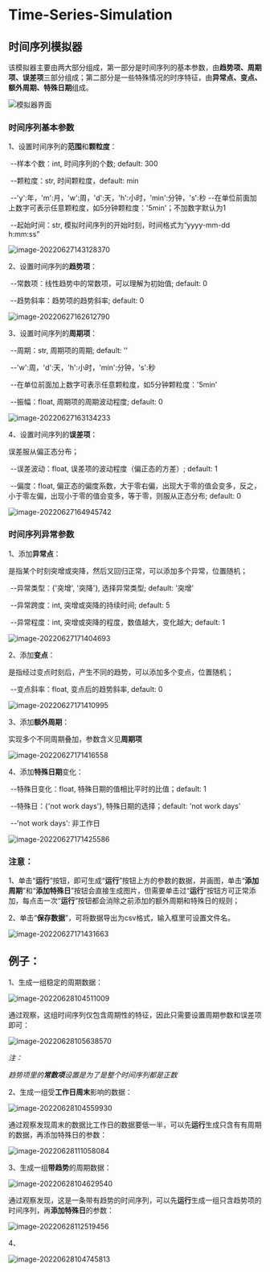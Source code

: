 # Time-Series-Simulation
## 时间序列模拟器

该模拟器主要由两大部分组成，第一部分是时间序列的基本参数，由**趋势项、周期项、误差项**三部分组成；第二部分是一些特殊情况的时序特征，由**异常点、变点、额外周期、特殊日期**组成。

![模拟器界面](figure/image-20220627004732912.png)

### 时间序列基本参数

1、设置时间序列的**范围**和**颗粒度**：

​	--样本个数：int, 时间序列的个数; default: 300

​	--颗粒度：str, 时间颗粒度，default: min

​			--'y':年，'m':月，'w':周，'d':天，'h':小时，'min':分钟，'s':秒
​            --在单位前面加上数字可表示任意颗粒度，如5分钟颗粒度：'5min'；不加数字默认为1

​	--起始时间：str, 模拟时间序列的开始时刻，时间格式为“yyyy-mm-dd h:mm:ss”

![image-20220627143128370](figure\image-20220627143128370.png)

2、设置时间序列的**趋势项**：

​	--常数项：线性趋势中的常数项，可以理解为初始值; default: 0

​	--趋势斜率：趋势项的趋势斜率; default: 0

![image-20220627162612790](figure\image-20220627162612790.png)

3、设置时间序列的**周期项**：

​	--周期：str, 周期项的周期; default: ''

​            --'w':周，'d':天，'h':小时，'min':分钟，'s':秒

​            --在单位前面加上数字可表示任意颗粒度，如5分钟颗粒度：'5min'

​	--振幅：float, 周期项的周期波动程度; default: 0

![image-20220627163134233](figure\image-20220627163134233.png)

4、设置时间序列的**误差项**：

误差服从偏正态分布；

​	--误差波动：float, 误差项的波动程度（偏正态的方差）; default: 1

​	--偏度：float, 偏正态的偏度系数，大于零右偏，出现大于零的值会变多，反之，小于零左偏，出现小于零的值会变多，等于零，则服从正态分布; default: 0

![image-20220627164945742](figure\image-20220627164945742.png)

### 时间序列异常参数

1、添加**异常点**：

是指某个时刻突增或突降，然后又回归正常，可以添加多个异常，位置随机；

​	--异常类型：{'突增',  '突降'}, 选择异常类型; default: '突增'

​	--异常跨度：int, 突增或突降的持续时间; default: 5

​	--异常程度：int, 突增或突降的程度，数值越大，变化越大; default: 1

![image-20220627171404693](figure\image-20220627171404693.png)

2、添加**变点**：

是指经过变点时刻后，产生不同的趋势，可以添加多个变点，位置随机；

​	--变点斜率：float, 变点后的趋势斜率, default: 0

![image-20220627171410995](figure\image-20220627171410995.png)

3、添加**额外周期**：

实现多个不同周期叠加，参数含义见**周期项**

![image-20220627171416558](figure\image-20220627171416558.png)

4、添加**特殊日期**变化：

​	--特殊日变化：float, 特殊日期的值相比平时的比值；default: 1

​	--特殊日：{'not work days'}, 特殊日期的选择；default: 'not work days'

​			--'not work days': 非工作日

![image-20220627171425586](figure\image-20220627171425586.png)

### 注意：

1、单击“**运行**”按钮，即可生成“**运行**”按钮上方的参数的数据，并画图，单击“**添加周期**”和“**添加特殊日**”按钮会直接生成图片，但需要单击过“**运行**”按钮方可正常添加，每点击一次“**运行**”按钮都会消除之前添加的额外周期和特殊日的规则；

2、单击“**保存数据**”，可将数据导出为csv格式，输入框里可设置文件名。

![image-20220627171431663](figure\image-20220627171431663.png)





## 例子：

1、生成一组稳定的周期数据：

![image-20220628104511009](figure\image-20220628104511009.png)

通过观察，这组时间序列仅包含周期性的特征，因此只需要设置周期参数和误差项即可：

![image-20220628105638570](figure\image-20220628105638570.png)

*注：*

*趋势项里的**常数项**设置是为了是整个时间序列都是正数*



2、生成一组受**工作日周末**影响的数据：

![image-20220628104559930](figure\image-20220628104559930.png)

通过观察发现周末的数据比工作日的数据要低一半，可以先**运行**生成只含有有周期的数据，再添加特殊日的参数：

![image-20220628111058084](figure\image-20220628111058084.png)



3、生成一组**带趋势**的周期数据：

![image-20220628104629540](figure\image-20220628104629540.png)

通过观察发现，这是一条带有趋势的时间序列，可以先**运行**生成一组只含趋势项的时间序列，再**添加特殊日**的参数：

![image-20220628112519456](figure\image-20220628112519456.png)



4、

![image-20220628104745813](figure\image-20220628104745813.png)